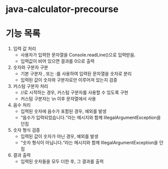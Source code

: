 # java-calculator-precourse


# 기능 목록

1. 입력 값 처리
    - 사용자가 입력한 문자열을 Console.readLine()으로 입력받음.
    - 입력값이 비어 있으면 결과를 0으로 출력
2. 숫자와 구분자 구분
    - 기본 구분자 , 또는 :를 사용하여 입력된 문자열을 숫자로 분리
    - 입력된 값이 숫자와 구분자로만 이루어져 있는지 검증
3. 커스텀 구분자 처리
    - //로 시작하는 경우, 커스텀 구분자를 사용할 수 있도록 구현
    - 커스텀 구분자는 \\n 이후 문자열에서 사용
4. 음수 처리
    - 입력된 숫자에 음수가 포함된 경우, 예외를 발생
    - “음수가 입력되었습니다.“라는 메시지와 함께 IllegalArgumentException을 던짐
5. 숫자 형식 검증
    - 입력된 값이 숫자가 아닌 경우, 예외를 발생
    - “숫자 형식이 아닙니다.“라는 메시지와 함께 IllegalArgumentException을 던짐
6. 결과 출력
    - 입력된 숫자들을 모두 더한 후, 그 결과를 출력